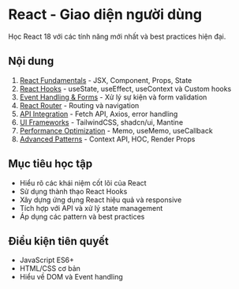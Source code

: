 # React - Giao diện người dùng

Học React 18 với các tính năng mới nhất và best practices hiện đại.

## Nội dung

1. [React Fundamentals](./01-react-fundamentals.md) - JSX, Component, Props, State
2. [React Hooks](./02-react-hooks.md) - useState, useEffect, useContext và Custom hooks
3. [Event Handling & Forms](./03-event-handling-forms.md) - Xử lý sự kiện và form validation
4. [React Router](./04-react-router.md) - Routing và navigation
5. [API Integration](./05-api-integration.md) - Fetch API, Axios, error handling
6. [UI Frameworks](./06-ui-frameworks.md) - TailwindCSS, shadcn/ui, Mantine
7. [Performance Optimization](./07-performance-optimization.md) - Memo, useMemo, useCallback
8. [Advanced Patterns](./08-advanced-patterns.md) - Context API, HOC, Render Props

## Mục tiêu học tập

- Hiểu rõ các khái niệm cốt lõi của React
- Sử dụng thành thạo React Hooks
- Xây dựng ứng dụng React hiệu quả và responsive
- Tích hợp với API và xử lý state management
- Áp dụng các pattern và best practices

## Điều kiện tiên quyết

- JavaScript ES6+
- HTML/CSS cơ bản
- Hiểu về DOM và Event handling
